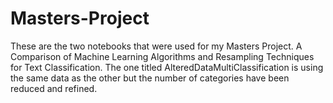 # Masters-Project
These are the two notebooks that were used for my Masters Project. A Comparison of Machine Learning Algorithms and Resampling Techniques for Text Classification.
The one titled AlteredDataMultiClassification is using the same data as the other but the number of categories have been reduced and refined.
